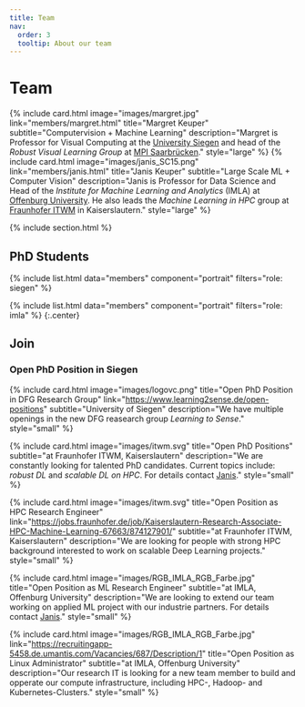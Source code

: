 ```yaml
---
title: Team
nav:
  order: 3
  tooltip: About our team
---
```


# <i class="fas fa-users"></i>Team

{%
  include card.html
  image="images/margret.jpg"
  link="members/margret.html"
  title="Margret Keuper"
  subtitle="Computervision + Machine Learning"
  description="Margret is Professor for Visual Computing at the [University Siegen](https://www.vc.informatik.uni-siegen.de/en/keuper-margret) and head of the *Robust Visual Learning Group* at [MPI Saarbrücken](https://www.mpi-inf.mpg.de/de/departments/computer-vision-and-machine-learning/people/margret-keuper)."
  style="large"
%}
{%
  include card.html
  image="images/janis_SC15.png"
  link="members/janis.html"
  title="Janis Keuper"
  subtitle="Large Scale ML + Computer Vision"
  description="Janis is Professor for Data Science and Head of the *Institute for Machine Learning and Analytics* (IMLA) at [Offenburg University](https://imla.hs-offenburg.de/). He also leads the *Machine Learning in HPC* group at [Fraunhofer ITWM](https://www.itwm.fraunhofer.de/en/departments/hpc/data-analysis-and-machine-learning.html) in Kaiserslautern."
  style="large"
%}


{% include section.html %}

## PhD Students
{%
  include list.html
  data="members"
  component="portrait"
  filters="role: siegen"
%}


{%
  include list.html
  data="members"
  component="portrait"
  filters="role: imla"
%}
{:.center}


## Join

### Open PhD Position in Siegen
{%
  include card.html
  image="images/logovc.png"
  title="Open PhD Position in DFG Research Group"
  link="https://www.learning2sense.de/open-positions" 
  subtitle="University of Siegen"
  description="We have multiple openings in the new DFG reasearch group *Learning to Sense*."
  style="small"
%}

{%
  include card.html
  image="images/itwm.svg"
  title="Open PhD Positions"
  subtitle="at Fraunhofer ITWM, Kaiserslautern"
  description="We are constantly looking for talented PhD candidates. Current topics include: *robust DL* and *scalable DL on HPC*. For details contact [Janis](members/janis.html)."
  style="small"
%}

{%
  include card.html
  image="images/itwm.svg"
  title="Open Position as HPC Research Engineer"
  link="https://jobs.fraunhofer.de/job/Kaiserslautern-Research-Associate-HPC-Machine-Learning-67663/874127901/" 
  subtitle="at Fraunhofer ITWM, Kaiserslautern"
  description="We are looking for people with strong HPC background interested to work on scalable Deep Learning projects."
  style="small"
%}

{%
  include card.html
  image="images/RGB_IMLA_RGB_Farbe.jpg"
  title="Open Position as ML Research Engineer"
  subtitle="at IMLA, Offenburg University"
  description="We are looking to extend our team working on applied ML project with our industrie partners. For details contact [Janis](members/janis.html)."
  style="small"
%}

{%
  include card.html
  image="images/RGB_IMLA_RGB_Farbe.jpg"
  link="https://recruitingapp-5458.de.umantis.com/Vacancies/687/Description/1"
  title="Open Position as Linux Administrator"
  subtitle="at IMLA, Offenburg University"
  description="Our research IT is looking for a new team member to build and opperate our compute infrastructure, including HPC-, Hadoop- and Kubernetes-Clusters."
  style="small"
%}
